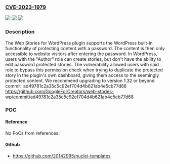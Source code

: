### [CVE-2023-1979](https://cve.mitre.org/cgi-bin/cvename.cgi?name=CVE-2023-1979)
![](https://img.shields.io/static/v1?label=Product&message=Web%20Stories%20for%20WordPress&color=blue)
![](https://img.shields.io/static/v1?label=Version&message=0%3C%201.32%20&color=brighgreen)
![](https://img.shields.io/static/v1?label=Vulnerability&message=CWE-863%20Incorrect%20Authorization&color=brighgreen)

### Description

The Web Stories for WordPress plugin supports the WordPress built-in functionality of protecting content with a password. The content is then only accessible to website visitors after entering the password. In WordPress, users with the "Author" role can create stories, but don't have the ability to edit password protected stories. The vulnerability allowed users with said role to bypass this permission check when trying to duplicate the protected story in the plugin's own dashboard, giving them access to the seemingly protected content. We recommend upgrading to version 1.32 or beyond commit  ad49781c2a35c5c92ef704d4b621ab4e5cb77d68 https://github.com/GoogleForCreators/web-stories-wp/commit/ad49781c2a35c5c92ef704d4b621ab4e5cb77d68 

### POC

#### Reference
No PoCs from references.

#### Github
- https://github.com/20142995/nuclei-templates

